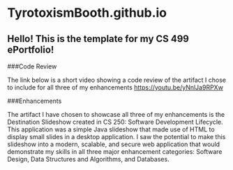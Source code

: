 # TyrotoxismBooth.github.io

## Hello! This is the template for my CS 499 ePortfolio!

###Code Review

The link below is a short video showing a code review of the artifact I chose to include for all three of my enhancements
https://youtu.be/yNnlJa9RPXw

###Enhancements

The artifact I have chosen to showcase all three of my enhancements is the Destination Slideshow created in CS 250: Software Development Lifecycle. This application was a simple Java slideshow that made use of HTML to display small slides in a desktop application. I saw the potential to make this slideshow into a modern, scalable, and secure web application that would demonstrate my skills in all three major enhancement categories: Software Design, Data Structures and Algorithms, and Databases. 
